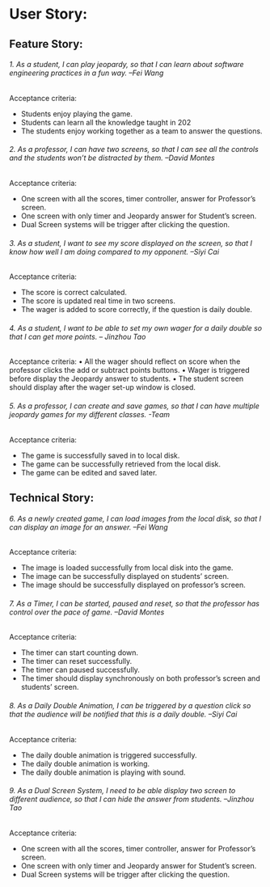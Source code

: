 # User Story:
## Feature Story:

###### 1.	As a student, I can play jeopardy, so that I can learn about software engineering practices in a fun way. –Fei Wang 

Acceptance criteria:
- Students enjoy playing the game.
-	Students can learn all the knowledge taught in 202
-	The students enjoy working together as a team to answer the questions.



###### 2.	As a professor, I can have two screens, so that I can see all the controls and the students won’t be distracted by them. –David Montes

Acceptance criteria:
-	One screen with all the scores, timer controller, answer for Professor’s screen.
-	One screen with only timer and Jeopardy answer for Student’s screen.
-	Dual Screen systems will be trigger after clicking the question. 


###### 3.	As a student, I want to see my score displayed on the screen, so that I know how well I am doing compared to my opponent. –Siyi Cai

Acceptance criteria:
- The score is correct calculated.
-	The score is updated real time in two screens.
-	The wager is added to score correctly, if the question is daily double.


###### 4.	As a student, I want to be able to set my own wager for a daily double so that I can get more points. – Jinzhou Tao

Acceptance criteria:
•	All the wager should reflect on score when the professor clicks the add or subtract points buttons.
•	Wager is triggered before display the Jeopardy answer to students.
•	The student screen should display after the wager set-up window is closed. 


###### 5.	As a professor, I can create and save games, so that I can have multiple jeopardy games for my different classes. -Team

Acceptance criteria:
-	The game is successfully saved in to local disk.
-	The game can be successfully retrieved from the local disk.
-	The game can be edited and saved later.


## Technical Story:
###### 6.	As a newly created game, I can load images from the local disk, so that I can display an image for an answer. –Fei Wang

Acceptance criteria:
-	The image is loaded successfully from local disk into the game.
-	The image can be successfully displayed on students’ screen.
-	The image should be successfully displayed on professor’s screen.


###### 7.	As a Timer, I can be started, paused and reset, so that the professor has control over the pace of game. –David Montes

Acceptance criteria:
-	The timer can start counting down.
-	The timer can reset successfully.
-	The timer can paused successfully.
-	The timer should display synchronously on both professor’s screen and students’ screen.



###### 8.	As a Daily Double Animation, I can be triggered by a question click so that the audience will be notified that this is a daily double. –Siyi Cai

Acceptance criteria:
-	The daily double animation is triggered successfully.
-	The daily double animation is working.
-	The daily double animation is playing with sound.


###### 9.	As a Dual Screen System, I need to be able display two screen to different audience, so that I can hide the answer from students. –Jinzhou Tao

Acceptance criteria:
-	One screen with all the scores, timer controller, answer for Professor’s screen.
-	One screen with only timer and Jeopardy answer for Student’s screen.
-	Dual Screen systems will be trigger after clicking the question. 






